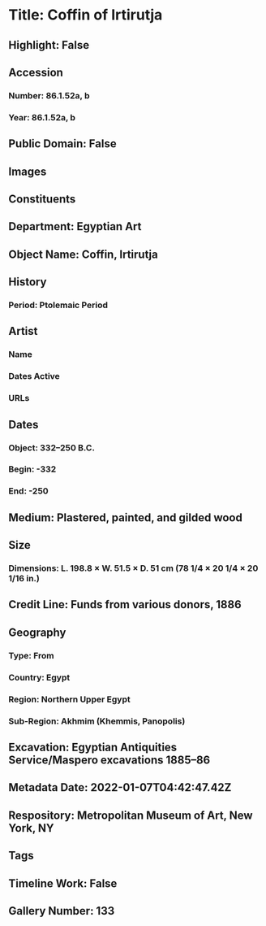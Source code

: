 # Title: Coffin of Irtirutja
## Highlight: False
## Accession
### Number: 86.1.52a, b
### Year: 86.1.52a, b
## Public Domain: False
## Images
## Constituents
## Department: Egyptian Art
## Object Name: Coffin, Irtirutja
## History
### Period: Ptolemaic Period
## Artist
### Name
### Dates Active
### URLs
## Dates
### Object: 332–250 B.C.
### Begin: -332
### End: -250
## Medium: Plastered, painted, and gilded wood
## Size
### Dimensions: L. 198.8 × W. 51.5 × D. 51 cm (78 1/4 × 20 1/4 × 20 1/16 in.)
## Credit Line: Funds from various donors, 1886
## Geography
### Type: From
### Country: Egypt
### Region: Northern Upper Egypt
### Sub-Region: Akhmim (Khemmis, Panopolis)
## Excavation: Egyptian Antiquities Service/Maspero excavations 1885–86
## Metadata Date: 2022-01-07T04:42:47.42Z
## Respository: Metropolitan Museum of Art, New York, NY
## Tags
## Timeline Work: False
## Gallery Number: 133